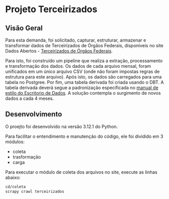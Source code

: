 # Projeto Terceirizados

## Visão Geral
Para esta demanda, foi solicitado, capturar, estruturar, armazenar e transformar dados de Terceirizados de Órgãos Federais, disponíveis no site Dados Abertos - [Terceirizados de Órgãos Federais](https://www.gov.br/cgu/pt-br/acesso-a-informacao/dados-abertos/arquivos/terceirizados).


Para isto, foi construído um pipeline que realiza a extração, processamento e transformação dos dados. Os dados de cada arquivo mensal, foram unificados em um único arquivo CSV (onde não foram impostas regras de estrutura para este arquivo). Após isto, os dados são carregados para uma tabela no Postgree. Por fim, uma tabela derivada foi criada usando o DBT. A tabela derivada deverá segue a padronização especificada no [manual de estilo do Escritorio de Dados](https://docs.dados.rio/guia-desenvolvedores/manual-estilo/#nome-e-ordem-das-colunas). A solução contempla o surgimento de novos dados a cada 4 meses.


## Desenvolvimento
O proejto foi desenvolvido na versão 3.12.1 do Python.

Para facilitar o entendimento e manutenção do código, ele foi dividido em 3 módulos:

* coleta
* trasformação
* carga

Para executar o módulo de coleta dos arquivos no site, execute as linhas abaixo:

```bash
cd/coleta
scrapy crawl terceirizados
```

